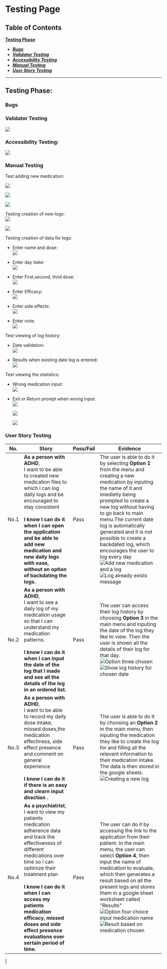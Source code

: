 # Testing Page
## Table of Contents
 [**Testing Phase**](#testing-phase)
  * [***Bugs***](#bugs)
  * [***Validator Testing***](#validator-testing)
  * [***Accessibility Testing***](#accessibility-testing)
  * [***Manual Testing***](#manual-testing)
  * [***User Story Testing***](#user-story-testing)

  ***

  ## **Testing Phase:**
  ### **Bugs**

  ### **Validator Testing**

  ![](docs/screenshots/pep8_validation_result.jpg)

  ### **Accessibility Testing:**

  ![](docs/screenshots/lighthouse_accessibility.jpg)

  ### **Manual Testing**
  Test adding new medication:

  ![](docs/screenshots/testing/new_med_test.jpg)

  ![](docs/screenshots/testing/new_med_prompt_test.jpg)

  ![](docs/screenshots/testing/new_med_prompt_no_test.jpg)

  Testing creation of new logs:<br>
  ![](docs/screenshots/testing/create_log_test.jpg)

  ![](docs/screenshots/testing/log_med_test.jpg)

  Testing creation of data for logs:
  - Enter name and dose:<br>
      ![](docs/screenshots/testing/log_med_dose_test.jpg)

  - Enter day itake:<br>
      ![](docs/screenshots/testing/day_intake_test.jpg)

  - Enter First,second, third dose:<br>
      ![](docs/screenshots/testing/dose_one_test.jpg)

  - Enter Efficacy:<br>
      ![](docs/screenshots/testing/efficacy_test.jpg)

  - Enter side effects:<br>
      ![](docs/screenshots/testing/side_effects_test.jpg)

  - Enter note:<br>
      ![](docs/screenshots/testing/note_test.jpg)

  Test viewing of log history:

  - Date validation:<br>
      ![](docs/screenshots/testing/view_log_date_test.jpg)

  - Results when existing date log is entered:<br>
      ![](docs/screenshots/testing/view_date_testing_two.jpg)

  Test viewing the statistics:

  - Wrong medication input:<br>
      ![](docs/screenshots/testing/view_stats_test.jpg)

  - Exit or Return prompt when wrong input:<br>
      ![](docs/screenshots/testing/new_med_prompt_no_test.jpg)

      ![](docs/screenshots/testing/return_exit_test.jpg)

      ![](docs/screenshots/testing/exit_return_test_two.jpg)





  ### **User Story Testing**

 |No. |Story                |Pass/Fail|Evidence                     | 
 |----|---------------------|---------|-----------------------------|
 |No.1|**As a person with ADHD**, <br> I want to be able to created new medication files to which i can log daily logs and be encouraged to stay consistent  <br><br> **I know I can do it when I can open the application and be able to add new medication and new daily logs with ease, without an option of backdating the logs.**|Pass|The user is able to do it by selecting **Option 1** from the menu and creating a new medication by inputing the name of it and imedietly being prompted to create a new log without having to go back to main menu.The current date log is automatically generated and it is not possible to create a backdated log, which encourages the user to log every day <br>![Add new medication and a log](docs/screenshots/option_one.jpg)<br> ![Log already exists message](docs/screenshots/log_exists_skip.jpg)|
 |No.2|**As a person with ADHD**, <br> I want to see a daily log of my medication usage so that I can understand my medication patterns. <br><br> **I know I can do it when I can input the date of the log that I made and see all the details of the log in an ordered list.**|Pass|The user can access their log history by choosing **Option 3** in the main menu and inputing the date of the log they like to view. Then the user is shown all the details of their log for that day.<br> ![Option three chosen](docs/screenshots/option_three.jpg)<br> ![Show log history for chosen date](docs/screenshots/option_three_result.jpg)|
 |No.3|**As a person with ADHD**, <br> I want to be able to record my daily dose intake, missed doses,the medication effectiness, side effect presence and comment on general experience <br><br> **I know I can do it if there is an easy and clearn input direction .**|Pass|The user is able to do it by choosing an **Option 2** in the main menu, then inputing the medication they like to create the log for and filling all the relevant information to their medication intake. The data is then stored in the google sheets.<br> ![Creating a new log](docs/screenshots/option_two.jpg)|
 |No.4|**As a psychiatrist**, <br> I want to view my patients medication adherence data and track the effectiveness of different medications over time so I can optimize their treatment plan<br><br> **I know I can do it when I can access my patients medication efficacy, missed doses and side effect presence evaluations over sertain period of time.**|Pass|The user can do it by accessing the link to the application from their patient. In the main menu, the user can select **Option 4**, then input the name of medication to evaluate, which then generates a result based on all the present logs and stores them in a google sheet worksheet called "Results"<br> ![Option four choice input medication name](docs/screenshots/option_four.jpg)<br>![Result based on medication chosen](docs/screenshots/evaluate_meds.jpg)
|

